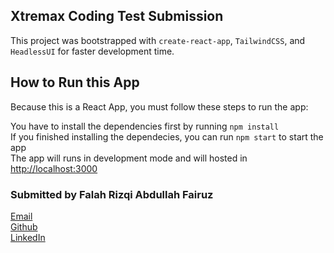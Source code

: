 ## Xtremax Coding Test Submission

This project was bootstrapped with `create-react-app`, `TailwindCSS`, and `HeadlessUI` for faster development time.

## How to Run this App

Because this is a React App, you must follow these steps to run the app:

You have to install the dependencies first by running `npm install`\
If you finished installing the dependecies, you can run `npm start` to start the app\
The app will runs in development mode and will hosted in [http://localhost:3000](http://localhost:3000)

### Submitted by Falah Rizqi Abdullah Fairuz

[Email](falahrizqi.af@gmail.com)\
[Github](https://github.com/FarizAlfairuz/)\
[LinkedIn](https://www.linkedin.com/in/fariz-af/)
